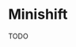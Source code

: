 # Minishift

<!--
minishift oc-env
oc new-build --binary --name=quarkus-hello-app -l app=quarkus-hello-app
mvn clean -DskipTests package -Pnative -Dquarkus.native.container-build=true
oc start-build quarkus-hello-app --from-dir=. --follow
oc new-app quarkus-hello-app -l app=quarkus-hello-app
oc expose service quarkus-hello-app
oc scale --replicas=10 dc/quarkus-hello-app
--- Only updates ---
mvn clean -DskipTests package -Pnative -Dquarkus.native.container-build=true
oc start-build quarkus-hello-app --from-dir=. --follow
-->

TODO
